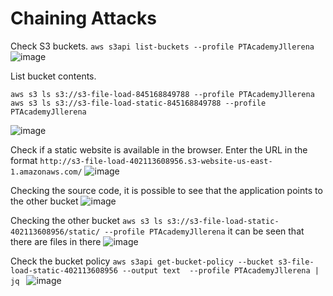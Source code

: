 # Chaining Attacks

Check S3 buckets. `aws s3api list-buckets --profile PTAcademyJllerena`
![image](https://user-images.githubusercontent.com/46797181/227757045-5fe0977c-58a0-48a8-9d50-a79da3574459.png)

List bucket contents. 

```
aws s3 ls s3://s3-file-load-845168849788 --profile PTAcademyJllerena
aws s3 ls s3://s3-file-load-static-845168849788 --profile PTAcademyJllerena

```
![image](https://user-images.githubusercontent.com/46797181/227757255-998e4eb3-6d8d-4cb8-814f-cb47e9eda231.png)

Check if a static website is available in the browser. Enter the URL in the format `http://s3-file-load-402113608956.s3-website-us-east-1.amazonaws.com/`
![image](https://user-images.githubusercontent.com/46797181/227757843-44100fd9-3cee-4c79-b513-016096a64dcd.png)

Checking the source code, it is possible to see that the application points to the other bucket
![image](https://user-images.githubusercontent.com/46797181/227757961-974638a6-fb24-4383-adf1-7afae792ad0a.png)

Checking the other bucket `aws s3 ls s3://s3-file-load-static-402113608956/static/ --profile PTAcademyJllerena` it can be seen that there are files in there 
![image](https://user-images.githubusercontent.com/46797181/227758067-4e6f663f-ae64-45c8-ae29-ca22b0f3e0e8.png)

Check the bucket policy `aws s3api get-bucket-policy --bucket s3-file-load-static-402113608956 --output text  --profile PTAcademyJllerena | jq `
![image](https://user-images.githubusercontent.com/46797181/227758140-4c74218c-a0c4-42ae-a4fa-8ba11114025b.png)


